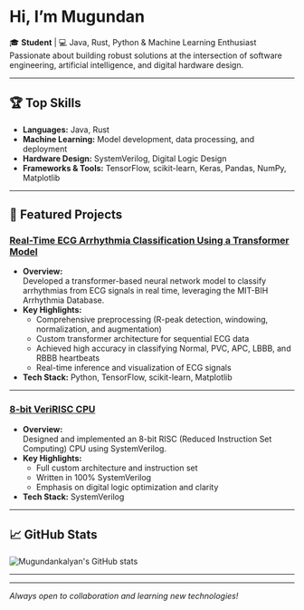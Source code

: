 #  Hi, I’m Mugundan

🎓 **Student** | 💻 Java, Rust, Python & Machine Learning Enthusiast  
Passionate about building robust solutions at the intersection of software engineering, artificial intelligence, and digital hardware design.

---

## 🏆 Top Skills

- **Languages:** Java, Rust
- **Machine Learning:** Model development, data processing, and deployment
- **Hardware Design:** SystemVerilog, Digital Logic Design
- **Frameworks & Tools:** TensorFlow, scikit-learn, Keras, Pandas, NumPy, Matplotlib

---

## 🚀 Featured Projects

### [Real-Time ECG Arrhythmia Classification Using a Transformer Model](https://github.com/Mugundankalyan/ecg_classifier)
- **Overview:**  
  Developed a transformer-based neural network model to classify arrhythmias from ECG signals in real time, leveraging the MIT-BIH Arrhythmia Database.
- **Key Highlights:**
  - Comprehensive preprocessing (R-peak detection, windowing, normalization, and augmentation)
  - Custom transformer architecture for sequential ECG data
  - Achieved high accuracy in classifying Normal, PVC, APC, LBBB, and RBBB heartbeats
  - Real-time inference and visualization of ECG signals
- **Tech Stack:** Python, TensorFlow, scikit-learn, Matplotlib

---

### [8-bit VeriRISC CPU](https://github.com/Mugundankalyan/8-bit-VeriRISC-cpu)
- **Overview:**  
  Designed and implemented an 8-bit RISC (Reduced Instruction Set Computing) CPU using SystemVerilog.
- **Key Highlights:**
  - Full custom architecture and instruction set
  - Written in 100% SystemVerilog
  - Emphasis on digital logic optimization and clarity
- **Tech Stack:** SystemVerilog

---

## 📈 GitHub Stats

![Mugundankalyan's GitHub stats](https://github-readme-stats.vercel.app/api?username=Mugundankalyan&show_icons=true&theme=default)

---

<!-- Optionally add social links here -->
<!--
## 🌐 Connect with me

- [LinkedIn](your-link)
- [Twitter](your-link)
-->

---

_Always open to collaboration and learning new technologies!_
